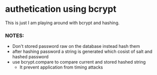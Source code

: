 # authetication using bcrypt

This is just I am playing around with bcrypt and hashing.

### NOTES:

- Don't stored password raw on the database instead hash them
- after hashing password a string is generated which cosist of salt and hashed password
- use bcrypt.compare to compare current and stored hashed string
    - It prevent application from timing attacks